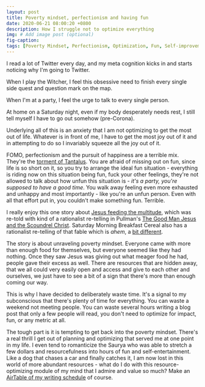 ```yaml
---
layout: post
title: Poverty mindset, perfectionism and having fun
date: 2020-06-21 08:00:20 +0800
description: How I struggle not to optimize everything
img: # Add image post (optional)
fig-caption: 
tags: [Poverty Mindset, Perfectionism, Optimization, Fun, Self-improvement, Metacognition]
---
```


I read a lot of Twitter every day, and my meta cognition kicks in and starts noticing why I'm going to Twitter.

When I play the Witcher, I feel this obsessive need to finish every single side quest and question mark on the map.

When I'm at a party, I feel the urge to talk to every single person.

At home on a Saturday night, even if my body desperately needs rest, I still tell myself I have to go out somehow (pre-Corona).

Underlying all of this is an anxiety that I am not optimizing to get the most out of life. Whatever is in front of me, I have to get the most joy out of it and in attempting to do so I invariably squeeze all the joy out of it.

FOMO, perfectionism and the pursuit of happiness are a terrible mix. They're the [torment of Tantalus](https://en.wikipedia.org/wiki/Tantalus). You are afraid of missing out on fun, since life is so short on it, so you try to arrange the ideal fun situation - everything is riding now on this situation being fun, fuck your other feelings, they're not allowed to talk about how unfun this situation is - _it's a party, you're supposed to have a good time_. You walk away feeling even more exhausted and unhappy and most importantly - like you're an unfun person. Even with all that effort put in, you couldn't make something fun. Terrible.

I really enjoy this one story about [Jesus feeding the multitude](https://en.wikipedia.org/wiki/Feeding_the_multitude), which was re-told with kind of a rationalist re-telling in Pullman's [The Good Man Jesus and the Scoundrel Christ](https://www.theguardian.com/books/2010/apr/04/scoundrel-christ-pullman-review). Saturday Morning Breakfast Cereal also has a rationalist re-telling of that fable which is _ahem_, a [bit different](https://www.smbc-comics.com/index.php?id=1115).

The story is about unraveling poverty mindset. Everyone came with more than enough food for themselves, but everyone seemed like they had nothing. Once they saw Jesus was giving out what meager food he had, people gave their excess as well. There are resources that are hidden away, that we all could very easily open and access and give to each other and ourselves, we just have to see a bit of a sign that there's more than enough coming our way.

This is why I have decided to deliberately waste time. It's a signal to my subconscious that there's plenty of time for everything. You can waste a weekend not meeting people. You can waste several hours writing a blog post that only a few people will read, you don't need to optimize for impact, fun, or any metric at all.

The tough part is it is tempting to get back into the poverty mindset. There's a real thrill I get out of planning and optimizing that served me at one point in my life. I even tend to romanticize the Saurya who was able to stretch a few dollars and resourcefulness into hours of fun and self-entertainment. Like a dog that chases a car and finally catches it, I am now lost in this world of more abundant resources - what do I do with this resource-optimizing module of my mind that I admire and value so much? Make an [AirTable of my writing schedule](https://airtable.com/tbltNg9p7ImYw3RBc/viwKsmWxDXaP9lsgc?blocks=hide) of course.
